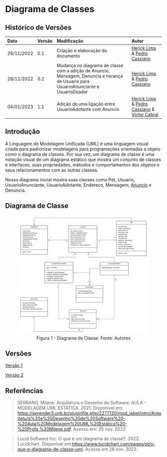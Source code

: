 # Diagrama de Classes

## Histórico de Versões

| Data       | Versão | Modificação                                                                                                                           | Autor                                                                                              |
| :--------- | :----- | :------------------------------------------------------------------------------------------------------------------------------------ | :------------------------------------------------------------------------------------------------- |
| 28/11/2022 | 0.1    | Criação e elaboração do documento                                                                                                     | [Herick Lima](https://github.com/hericklima22) & [Pedro Cassiano](https://github.com/PedroLucasCM) |
| 28/11/2022 | 0.2    | Mudança no diagrama de classe com a adição de Anuncio, Mensagem, Denuncia e herança de Usuario para UsuarioAnunciante e UsuarioDoador | [Herick Lima](https://github.com/hericklima22) & [Pedro Cassiano](https://github.com/PedroLucasCM) |
| 04/01/2023 | 1.1    | Adição de uma ligação entre UsuarioAdotante com Anuncio | [Herick Lima](https://github.com/hericklima22) & [Pedro Cassiano](https://github.com/PedroLucasCM) & [Victor Cabral](https://github.com/victordscabral) |
## Introdução

A Linguagem de Modelagem Unificada (UML) é uma linguagem visual criada para padronizar modelagens para programações orientadas a objeto como o diagrama de classes. Por sua vez, um diagrama de classe é uma notação visual de um diagrama estático que mostra um conjunto de classes e interfaces, suas propriedades, métodos e comportamentos dos objetos e seus relacionamentos com as outras classes.

[comment]: <> (Mudar próximo parágrafo se houver alteração no diagrama de classes)

Nosso diagrama inicial mostra suas classes como Pet, Usuario, UsuarioAnunciante, UsuarioAdotante, Endereco, Mensagem, [Anuncio](master\docs\base\léxico.md) e Denuncia.

## Diagrama de Classe

<figure>
  <img src="https://github.com/UnBArqDsw2022-2/2022.2_G4_IDotPet/blob/master/docs/assets/diagrama_classe/diagrama_classe(v3).png?raw=true" alt="Diagrama de Classe"/>
  <figcaption align="center" >Figura 1 - Diagrama de Classe. Fonte: Autores </figcaption>
</figure>

## Versões

[Versão 1](https://github.com/UnBArqDsw2022-2/2022.2_G4_IDotPet/blob/master/docs/assets/diagrama_classe/diagrama_classe(v1).png?raw=true)

[Versão 2](https://github.com/UnBArqDsw2022-2/2022.2_G4_IDotPet/blob/master/docs/assets/diagrama_classe/diagrama_classe(v2).png?raw=true)


## Referências

> SERRANO, Milene. Arquitetura e Desenho de Software: AULA - MODELAGEM UML ESTÁTICA. 2021. Disponível em: https://aprender3.unb.br/pluginfile.php/2277120/mod_label/intro/Arquitetura%20e%20Desenho%20de%20Software%20-%20Aula%20Modelagem%20UML%20Estática%20-%20Profa.%20Milene.pdf. Acesso em: 25 nov. 2022.

> Lucid Software Inc. O que é um diagrama de classe?. 2022. Lucidchart. Disponível em:https://www.lucidchart.com/pages/pt/o-que-e-diagrama-de-classe-uml. Acesso em 28 nov. 2022.
